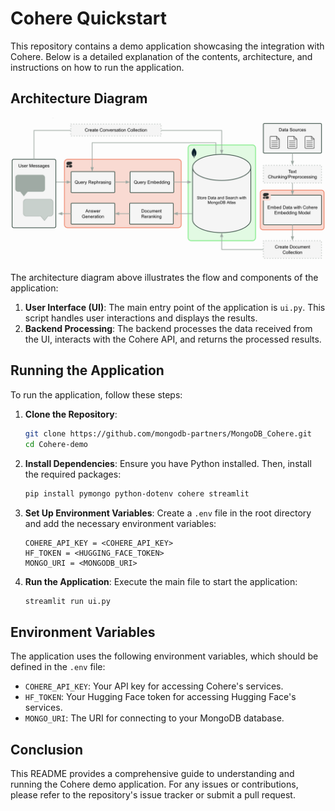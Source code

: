 # Cohere Quickstart

This repository contains a demo application showcasing the integration with Cohere. Below is a detailed explanation of the contents, architecture, and instructions on how to run the application.

## Architecture Diagram

![Architecture Diagram](arch_diagram.png)

The architecture diagram above illustrates the flow and components of the application:

1. **User Interface (UI)**: The main entry point of the application is `ui.py`. This script handles user interactions and displays the results.
2. **Backend Processing**: The backend processes the data received from the UI, interacts with the Cohere API, and returns the processed results.

## Running the Application

To run the application, follow these steps:

1. **Clone the Repository**:
    ```bash
    git clone https://github.com/mongodb-partners/MongoDB_Cohere.git
    cd Cohere-demo
    ```

2. **Install Dependencies**:
    Ensure you have Python installed. Then, install the required packages:
    ```bash
    pip install pymongo python-dotenv cohere streamlit
    ```

3. **Set Up Environment Variables**:
    Create a `.env` file in the root directory and add the necessary environment variables:
    ```plaintext
    COHERE_API_KEY = <COHERE_API_KEY>
    HF_TOKEN = <HUGGING_FACE_TOKEN>
    MONGO_URI = <MONGODB_URI>
    ```

4. **Run the Application**:
    Execute the main file to start the application:
    ```bash
    streamlit run ui.py
    ```

## Environment Variables

The application uses the following environment variables, which should be defined in the `.env` file:

- `COHERE_API_KEY`: Your API key for accessing Cohere's services.
- `HF_TOKEN`: Your Hugging Face token for accessing Hugging Face's services.
- `MONGO_URI`: The URI for connecting to your MongoDB database.

## Conclusion

This README provides a comprehensive guide to understanding and running the Cohere demo application. For any issues or contributions, please refer to the repository's issue tracker or submit a pull request.
